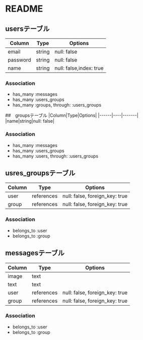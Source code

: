 # README

## usersテーブル
|Column|Type|Options|
|------|----|-------|
|email|string|null: false|
|password|string|null: false|
|name|string|null: false,index: true|
### Association
- has_many :messages
- has_many :users_groups
- has_many  :groups,  through:  :users_groups

##　groupsテーブル
|Column|Type|Options|
|------|----|-------|
|name|string|null: false|
### Association
- has_many :messages
- has_many :users_groups
- has_many  :users,  through:  :users_groups

## usres_groupsテーブル
|Column|Type|Options|
|------|----|-------|
|user|references|null: false, foreign_key: true|
|group|references|null: false, foreign_key: true|
### Association
- belongs_to :user
- belongs_to :group

## messagesテーブル
|Column|Type|Options|
|------|----|-------|
|image|text||
|text|text||
|user|references|null: false, foreign_key: true|
|group|references|null: false, foreign_key: true|
### Association
- belongs_to :user
- belongs_to :group
